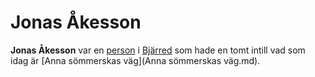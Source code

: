 # Jonas Åkesson

**Jonas Åkesson** var en [person](person.md) i [Bjärred](Bjärred.md) som hade en tomt intill vad som idag är [Anna sömmerskas väg](Anna sömmerskas väg.md).

